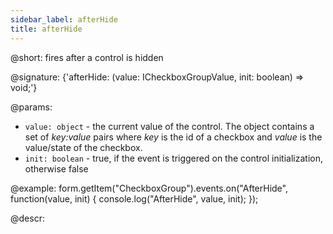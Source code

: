 ```yaml
---
sidebar_label: afterHide
title: afterHide
---          
```


@short: fires after a control is hidden

@signature: {'afterHide: (value: ICheckboxGroupValue, init: boolean) => void;'} 

@params:
- `value: object` - the current value of the control. The object contains a set of <i>key:value</i> pairs where <i>key</i> is the id of a checkbox and <i>value</i> is the value/state of the checkbox.
- `init: boolean` - true, if the event is triggered on the control initialization, otherwise false

@example:
form.getItem("CheckboxGroup").events.on("AfterHide", function(value, init) {
    console.log("AfterHide", value, init);
});

@descr:
